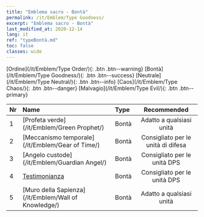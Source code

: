 ```yaml
---
title: "Emblema sacro - Bontà"
permalink: /it/Emblem/Type Goodness/
excerpt: "Emblema sacro - Bontà"
last_modified_at: 2020-12-14
lang: it
ref: "typeBontà.md"
toc: false
classes: wide
---
```


  [Ordine](/it/Emblem/Type Order/){: .btn .btn--warning}   [Bontà](/it/Emblem/Type Goodness/){: .btn .btn--success}   [Neutrale](/it/Emblem/Type Neutral/){: .btn .btn--info}   [Caos](/it/Emblem/Type Chaos/){: .btn .btn--danger}   [Malvagio](/it/Emblem/Type Evil/){: .btn .btn--primary} 

  |  Nr  |             Name            |    Type    |   Recommended   |
  |:-----|:----------------------------|:-----------|:---------------:|
  | 1 | [Profeta verde](/it/Emblem/Green Prophet/) | Bontà | Adatto a qualsiasi unità | 
  | 2 | [Meccanismo temporale](/it/Emblem/Gear of Time/) | Bontà | Consigliato per le unità di difesa | 
  | 3 | [Angelo custode](/it/Emblem/Guardian Angel/) | Bontà | Consigliato per le unità DPS | 
  | 4 | [Testimonianza](/it/Emblem/Witness/) | Bontà | Consigliato per le unità DPS | 
  | 5 | [Muro della Sapienza](/it/Emblem/Wall of Knowledge/) | Bontà | Adatto a qualsiasi unità | 
